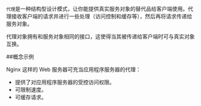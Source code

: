 ```代理```是一种结构型设计模式，让你能提供真实服务对象的替代品给客户端使用。代理接收客户端的请求并进行一些处理（访问控制和缓存等），然后再将请求传递给服务对象。

代理对象拥有和服务对象相同的接口，这使得当其被传递给客户端时可与真实对象互换。

##概念示例

Nginx 这样的 Web 服务器可充当应用程序服务器的代理：

- 提供了对应用程序服务器的受控访问权限。
- 可限制速度。
- 可缓存请求。